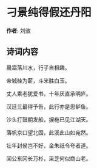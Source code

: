 # 刁景纯得假还丹阳

**作者**: 刘攽

## 诗词内容

晨霜落川水，行子自相趣。

帝城桂为薪，斗米胜白玉。

丈人乘老犹爱书，十年厌直承明庐。

汉廷三最得予告，此行亦是思鲈鱼。

沙头打鼓朝发船，捩柂已见江湖天。

落帆京口望北固，此溪此山如宛然。

壮年封侯岂不好，金朱祇令夸者道。

闻公东冈长万杉，采芝何似商山老。

